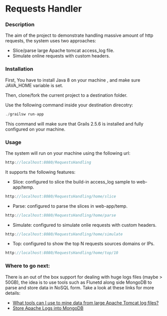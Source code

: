 # Requests Handler

### Description

The aim of the project to demonstrate handling massive amount of http requests, the system uses two approaches:

 * Slice/parse large Apache tomcat access_log file.
 * Simulate online requests with custom headers.

### Installation

First, You have to install Java 8 on your machine , and make sure JAVA_HOME variable is set.

Then, clone/fork the current project to a destination folder.

Use the following command inside your destination direcotry:
```javascript
./grailsw run-app
```
This command will make sure that Grails 2.5.6 is installed and fully configured on your machine.

### Usage

The system will run on your machine using the following url:

```javascript
http://localhost:8080/RequestsHandling
```
It supports the following features:

 * Slice: configured to slice the build-in access_log sample to web-app/temp.
 ```javascript
http://localhost:8080/RequestsHandling/home/slice
```

 * Parse: configured to parse the slices in web-app/temp.
 ```javascript
 http://localhost:8080/RequestsHandling/home/parse
```

* Simulate: configured to simulate onlie requests with custom headers.
 ```javascript
 http://localhost:8080/RequestsHandling/home/simulate
```

* Top: configured to show the top N requests sources domains or IPs.
 ```javascript
 http://localhost:8080/RequestsHandling/home/top/10
```

### Where to go next:

There is an out of the box support for dealing with huge logs files (maybe > 50GB), the idea is to use tools such as Flunetd along side MongoDB to parse and store data in NoSQL form. Take a look at these links for more details:

 * [What tools can I use to mine data from large Apache Tomcat log files?](https://www.quora.com/What-tools-can-I-use-to-mine-data-from-large-Apache-Tomcat-log-files)
 * [Store Apache Logs into MongoDB](http://docs.fluentd.org/v0.12/articles/apache-to-mongodb)